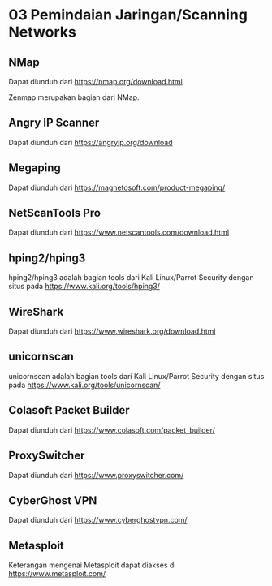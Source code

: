 # 03 Pemindaian Jaringan/Scanning Networks

## NMap
Dapat diunduh dari https://nmap.org/download.html

Zenmap merupakan bagian dari NMap.

## Angry IP Scanner
Dapat diunduh dari https://angryip.org/download

## Megaping
Dapat diunduh dari https://magnetosoft.com/product-megaping/

## NetScanTools Pro
Dapat diunduh dari https://www.netscantools.com/download.html

## hping2/hping3
hping2/hping3 adalah bagian tools dari Kali Linux/Parrot Security dengan situs pada https://www.kali.org/tools/hping3/

## WireShark
Dapat diunduh dari https://www.wireshark.org/download.html

## unicornscan
unicornscan adalah bagian tools dari Kali Linux/Parrot Security dengan situs pada https://www.kali.org/tools/unicornscan/

## Colasoft Packet Builder
Dapat diunduh dari https://www.colasoft.com/packet_builder/

## ProxySwitcher
Dapat diunduh dari https://www.proxyswitcher.com/

## CyberGhost VPN
Dapat diunduh dari https://www.cyberghostvpn.com/

## Metasploit
Keterangan mengenai Metasploit dapat diakses di https://www.metasploit.com/

